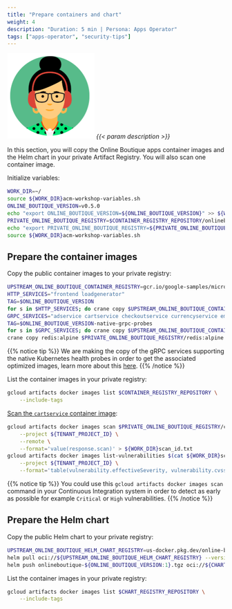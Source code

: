 ```yaml
---
title: "Prepare containers and chart"
weight: 4
description: "Duration: 5 min | Persona: Apps Operator"
tags: ["apps-operator", "security-tips"]
---
```

![Apps Operator](/images/apps-operator.png)
_{{< param description >}}_

In this section, you will copy the Online Boutique apps container images and the Helm chart in your private Artifact Registry. You will also scan one container image.

Initialize variables:
```Bash
WORK_DIR=~/
source ${WORK_DIR}acm-workshop-variables.sh
ONLINE_BOUTIQUE_VERSION=v0.5.0
echo "export ONLINE_BOUTIQUE_VERSION=${ONLINE_BOUTIQUE_VERSION}" >> ${WORK_DIR}acm-workshop-variables.sh
PRIVATE_ONLINE_BOUTIQUE_REGISTRY=$CONTAINER_REGISTRY_REPOSITORY/onlineboutique
echo "export PRIVATE_ONLINE_BOUTIQUE_REGISTRY=${PRIVATE_ONLINE_BOUTIQUE_REGISTRY}" >> ${WORK_DIR}acm-workshop-variables.sh
source ${WORK_DIR}acm-workshop-variables.sh
```

## Prepare the container images

Copy the public container images to your private registry:
```Bash
UPSTREAM_ONLINE_BOUTIQUE_CONTAINER_REGISTRY=gcr.io/google-samples/microservices-demo
HTTP_SERVICES="frontend loadgenerator"
TAG=$ONLINE_BOUTIQUE_VERSION
for s in $HTTP_SERVICES; do crane copy $UPSTREAM_ONLINE_BOUTIQUE_CONTAINER_REGISTRY/$s:$TAG $PRIVATE_ONLINE_BOUTIQUE_REGISTRY/$s:$TAG; done
GRPC_SERVICES="adservice cartservice checkoutservice currencyservice emailservice paymentservice productcatalogservice recommendationservice shippingservice"
TAG=$ONLINE_BOUTIQUE_VERSION-native-grpc-probes
for s in $GRPC_SERVICES; do crane copy $UPSTREAM_ONLINE_BOUTIQUE_CONTAINER_REGISTRY/$s:$TAG $PRIVATE_ONLINE_BOUTIQUE_REGISTRY/$s:$TAG; done
crane copy redis:alpine $PRIVATE_ONLINE_BOUTIQUE_REGISTRY/redis:alpine
```
{{% notice tip %}}
We are making the copy of the gRPC services supporting the native Kubernetes health probes in order to get the associated optimized images, learn more about this [here](https://medium.com/google-cloud/b5bd26253a4c).
{{% /notice %}}

List the container images in your private registry:
```Bash
gcloud artifacts docker images list $CONTAINER_REGISTRY_REPOSITORY \
    --include-tags
```

[Scan the `cartservice` container image](https://cloud.google.com/container-analysis/docs/on-demand-scanning-howto):
```Bash
gcloud artifacts docker images scan $PRIVATE_ONLINE_BOUTIQUE_REGISTRY/cartservice:$ONLINE_BOUTIQUE_VERSION-native-grpc-probes \
    --project ${TENANT_PROJECT_ID} \
    --remote \
    --format='value(response.scan)' > ${WORK_DIR}scan_id.txt
gcloud artifacts docker images list-vulnerabilities $(cat ${WORK_DIR}scan_id.txt) \
    --project ${TENANT_PROJECT_ID} \
    --format='table(vulnerability.effectiveSeverity, vulnerability.cvssScore, noteName, vulnerability.packageIssue[0].affectedPackage, vulnerability.packageIssue[0].affectedVersion.name, vulnerability.packageIssue[0].fixedVersion.name)'
```
{{% notice tip %}}
You could use this `gcloud artifacts docker images scan` command in your Continuous Integration system in order to detect as early as possible for example `Critical` or `High` vulnerabilities.
{{% /notice %}}

## Prepare the Helm chart

Copy the public Helm chart to your private registry:
```Bash
UPSTREAM_ONLINE_BOUTIQUE_HELM_CHART_REGISTRY=us-docker.pkg.dev/online-boutique-ci/charts/onlineboutique
helm pull oci://${UPSTREAM_ONLINE_BOUTIQUE_HELM_CHART_REGISTRY} --version ${ONLINE_BOUTIQUE_VERSION:1}
helm push onlineboutique-${ONLINE_BOUTIQUE_VERSION:1}.tgz oci://${CHART_REGISTRY_REPOSITORY}
```

List the container images in your private registry:
```Bash
gcloud artifacts docker images list $CHART_REGISTRY_REPOSITORY \
    --include-tags
```